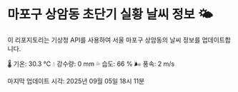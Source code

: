 
# 마포구 상암동 초단기 실황 날씨 정보 🌤️

이 리포지토리는 기상청 API를 사용하여 서울 마포구 상암동의 날씨 정보를 업데이트합니다. 

🌡️ 기온: 30.3 ℃
💧 강수량: 0 mm
💦 습도: 66 %
🌬️ 풍속: 2 m/s

마지막 업데이트 시각: 2025년 09월 05일 18시 11분    
